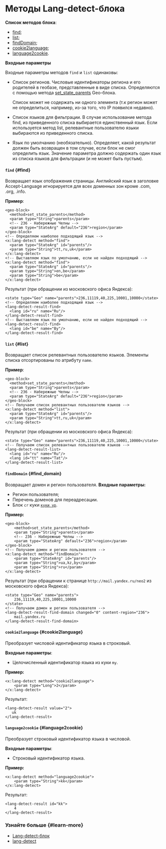# Методы Lang-detect-блока

**Список методов блока**:
- [find](block-lang-detect-methods.md#find);
- [list](block-lang-detect-methods.md#list);
- [findDomain](block-lang-detect-methods.md#find_domain);
- [cookie2language](block-lang-detect-methods.md#cookie2language);
- [language2cookie](block-lang-detect-methods.md#language2cookie).

**Входные параметры**

Входные параметры методов `find` и `list` одинаковы:

- Список регионов. Числовые идентификаторы региона и его родителей в геобазе, представленные в виде списка. Определяются с помощью метода [set_state_parents](../appendices/block-geo-methods.md#set_state_parents) Geo-блока.
    
    Список может не содержать ни одного элемента (т.к регион может не определиться, например, из-за того, что IP появился недавно).
    
- Список языков для фильтрации. В случае использование метода find, из приведенного списка выбирается единственный язык. Если используется метод list, релевантные пользователю языки выбираются из приведенного списка.
- Язык по умолчанию (необязательно). Определяет, какой результат должен быть возвращен в том случае, если блок не смог определить язык. Значение параметра должно содержать один язык из списка языков для фильтрации (и не может быть пустым).

#### `find` {#find}

Возвращает язык отображения страницы. Английский язык в заголовке Accept-Language игнорируется для всех доменных зон кроме .com, .org, .info.

**Пример**:
```
<geo-block>
  <method>set_state_parents</method>
  <param type="String">parents</param>
  <!-- 236 - Набережные Челны -->
  <param type="StateArg" default="236">region</param> 
</geo-block>
<!-- Определяем наиболее подходящий язык -->
<x:lang-detect method="find">
  <param type="StateArg" id="parents"/>
  <param type="String">tt,ru,uk</param>
</x:lang-detect>
<!-- Выставляем язык по умолчанию, если не найден подходящий -->
<x:lang-detect method="find">
  <param type="StateArg" id="parents"/>
  <param type="String">en,be</param>
  <param type="String">be</param>
</x:lang-detect>
```

Результат (при обращении из московского офиса Яндекса):

```
<state type="Geo" name="parents">236,11119,40,225,10001,10000</state>
<!-- Определяем наиболее подходящий язык -->
<lang-detect-result-find>
  <lang id="ru" name="Ru"/>
</lang-detect-result-find>
<!-- Выставляем язык по умолчанию, если не найден подходящий -->
<lang-detect-result-find>
  <lang id="be" name="By"/>
</lang-detect-result-find>
```

#### `list` {#list}

Возвращает список релевантных пользователю языков. Элементы списка отсортированы по атрибуту `name`.

**Пример**:

```
<geo-block>
  <method>set_state_parents</method>
  <param type="String">parents</param>
  <!-- 236 - Набережные Челны -->
  <param type="StateArg" default="236">region</param> 
</geo-block>
<!-- Получаем список релевантных пользователю языков -->
<x:lang-detect method="list">
  <param type="StateArg" id="parents"/>
  <param type="String">tt,ru,uk</param>
</x:lang-detect>
```

Результат (при обращении из московского офиса Яндекса):

```
<state type="Geo" name="parents">236,11119,40,225,10001,10000</state>
<!-- Получаем список релевантных пользователю языков -->
<lang-detect-result-list>
  <lang id="ru" name="Ru"/>
  <lang id="tt" name="Tat"/>
</lang-detect-result-list>
```

#### `findDomain` {#find_domain}

Возвращает домен и регион пользователя.
**Входные параметры:**

- Регион пользователя;
- Перечень доменов для переадресации.
- Блок `cr` куки [`куки yp`](https://wiki.yandex-team.ru/cookies/y#yp).

**Пример:**
```
<geo-block>
    <method>set_state_parents</method>
    <param type="String">parents</param>
    <!-- 236 - Набережные Челны -->
    <param type="StateArg" default="236">region</param> 
</geo-block>
<!-- Получаем домен и регион пользователя -->
<x:lang-detect method="findDomain">
    <param type="StateArg" id="parents"/>
    <param type="String">ua,kz,by</param>
    <param type="String">ru</param>
</x:lang-detect>
```
Результат (при обращении к странице `http://mail.yandex.ru/neo2` из московского офиса Яндекса):
```
<state type="Geo" name="parents">
    236,11119,40,225,10001,10000
</state>
<!-- Получаем домен и регион пользователя -->
<lang-detect-result-find-domain changed="0" content-region="236">
    mail.yandex.ru
</lang-detect-result-find-domain>
```

#### `cookie2language` {#cookie2language}

Преобразует числовой идентификатор языка в строковый.

**Входные параметры**:

- Целочисленный идентификатор языка из куки `my`.

**Пример:**
```
<x:lang-detect method="cookie2language">
    <param type="Long">2</param>
</x:lang-detect>
```
Результат:
```
<lang-detect-result value="2">
   uk
</lang-detect-result>
```

#### `language2cookie` {#language2cookie}

Преобразует строковый идентификатор языка в числовой.

**Входные параметры**:

- Строковый идентификатор языка.

**Пример:**
```
<x:lang-detect method="language2cookie">
    <param type="String">kk</param>
</x:lang-detect>

```
Результат:
```
<lang-detect-result id="kk">
    4
</lang-detect-result>
```

### Узнайте больше {#learn-more}
* [Lang-detect-блок](../concepts/block-lang-detect-ov.md)
* [lang-detect](../reference/lang-detect.md)